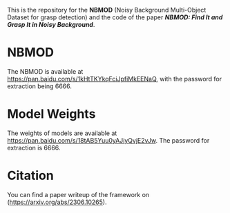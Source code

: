 This is the repository for the **NBMOD** (Noisy Background Multi-Object Dataset for grasp detection) and the code of the paper ***NBMOD: Find It and Grasp It in Noisy Background***.

# NBMOD
The NBMOD is available at https://pan.baidu.com/s/1kHtTKYkqFciJpfiMkEENaQ, with the password for extraction being 6666.

# Model Weights
The weights of models are available at https://pan.baidu.com/s/18tAB5Yuu0yAJiyQvjE2vJw. The password for extraction is 6666.

# Citation
You can find a paper writeup of the framework on (https://arxiv.org/abs/2306.10265).
